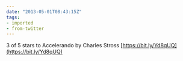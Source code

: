 ```yaml
---
date: "2013-05-01T08:43:15Z"
tags:
- imported
- from-twitter
---
```

3 of 5 stars to Accelerando by Charles Stross [https://bit.ly/Yd8qUQ](https://bit.ly/Yd8qUQ)
